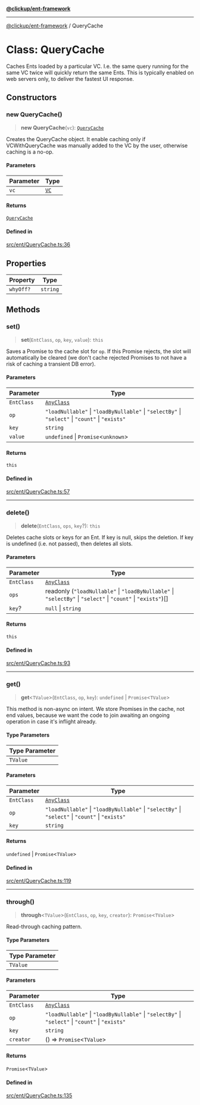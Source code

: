 [**@clickup/ent-framework**](../README.md)

***

[@clickup/ent-framework](../globals.md) / QueryCache

# Class: QueryCache

Caches Ents loaded by a particular VC. I.e. the same query running for the
same VC twice will quickly return the same Ents. This is typically enabled on
web servers only, to deliver the fastest UI response.

## Constructors

### new QueryCache()

> **new QueryCache**(`vc`): [`QueryCache`](QueryCache.md)

Creates the QueryCache object. It enable caching only if VCWithQueryCache
was manually added to the VC by the user, otherwise caching is a no-op.

#### Parameters

| Parameter | Type |
| ------ | ------ |
| `vc` | [`VC`](VC.md) |

#### Returns

[`QueryCache`](QueryCache.md)

#### Defined in

[src/ent/QueryCache.ts:36](https://github.com/clickup/ent-framework/blob/master/src/ent/QueryCache.ts#L36)

## Properties

| Property | Type |
| ------ | ------ |
| `whyOff?` | `string` |

## Methods

### set()

> **set**(`EntClass`, `op`, `key`, `value`): `this`

Saves a Promise to the cache slot for `op`. If this Promise rejects, the
slot will automatically be cleared (we don't cache rejected Promises to not
have a risk of caching a transient DB error).

#### Parameters

| Parameter | Type |
| ------ | ------ |
| `EntClass` | [`AnyClass`](../type-aliases/AnyClass.md) |
| `op` | `"loadNullable"` \| `"loadByNullable"` \| `"selectBy"` \| `"select"` \| `"count"` \| `"exists"` |
| `key` | `string` |
| `value` | `undefined` \| `Promise`\<`unknown`\> |

#### Returns

`this`

#### Defined in

[src/ent/QueryCache.ts:57](https://github.com/clickup/ent-framework/blob/master/src/ent/QueryCache.ts#L57)

***

### delete()

> **delete**(`EntClass`, `ops`, `key`?): `this`

Deletes cache slots or keys for an Ent. If key is null, skips the deletion.
If key is undefined (i.e. not passed), then deletes all slots.

#### Parameters

| Parameter | Type |
| ------ | ------ |
| `EntClass` | [`AnyClass`](../type-aliases/AnyClass.md) |
| `ops` | readonly (`"loadNullable"` \| `"loadByNullable"` \| `"selectBy"` \| `"select"` \| `"count"` \| `"exists"`)[] |
| `key`? | `null` \| `string` |

#### Returns

`this`

#### Defined in

[src/ent/QueryCache.ts:93](https://github.com/clickup/ent-framework/blob/master/src/ent/QueryCache.ts#L93)

***

### get()

> **get**\<`TValue`\>(`EntClass`, `op`, `key`): `undefined` \| `Promise`\<`TValue`\>

This method is non-async on intent. We store Promises in the cache, not end
values, because we want the code to join awaiting an ongoing operation in
case it's inflight already.

#### Type Parameters

| Type Parameter |
| ------ |
| `TValue` |

#### Parameters

| Parameter | Type |
| ------ | ------ |
| `EntClass` | [`AnyClass`](../type-aliases/AnyClass.md) |
| `op` | `"loadNullable"` \| `"loadByNullable"` \| `"selectBy"` \| `"select"` \| `"count"` \| `"exists"` |
| `key` | `string` |

#### Returns

`undefined` \| `Promise`\<`TValue`\>

#### Defined in

[src/ent/QueryCache.ts:119](https://github.com/clickup/ent-framework/blob/master/src/ent/QueryCache.ts#L119)

***

### through()

> **through**\<`TValue`\>(`EntClass`, `op`, `key`, `creator`): `Promise`\<`TValue`\>

Read-through caching pattern.

#### Type Parameters

| Type Parameter |
| ------ |
| `TValue` |

#### Parameters

| Parameter | Type |
| ------ | ------ |
| `EntClass` | [`AnyClass`](../type-aliases/AnyClass.md) |
| `op` | `"loadNullable"` \| `"loadByNullable"` \| `"selectBy"` \| `"select"` \| `"count"` \| `"exists"` |
| `key` | `string` |
| `creator` | () => `Promise`\<`TValue`\> |

#### Returns

`Promise`\<`TValue`\>

#### Defined in

[src/ent/QueryCache.ts:135](https://github.com/clickup/ent-framework/blob/master/src/ent/QueryCache.ts#L135)
